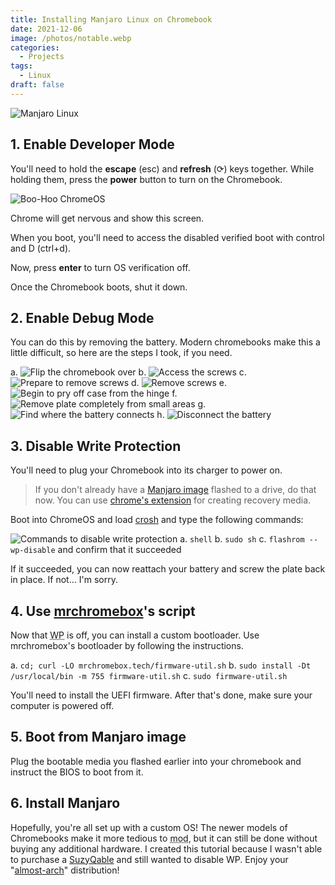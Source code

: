 ```yaml
---
title: Installing Manjaro Linux on Chromebook
date: 2021-12-06
image: /photos/notable.webp
categories:
  - Projects
tags:
  - Linux
draft: false
---
```


![Manjaro Linux](/photos/manjaro.webp)

## 1. Enable Developer Mode

You'll need to hold the **escape** (esc) and **refresh** (⟳) keys together. While holding them, press the **power** button to turn on the Chromebook.

![Boo-Hoo ChromeOS](/photos/chromeosDev.webp)

Chrome will get nervous and show this screen.

When you boot, you'll need to access the disabled verified boot with control and D (ctrl+d).

Now, press **enter** to turn OS verification off.

Once the Chromebook boots, shut it down.

## 2. Enable Debug Mode

You can do this by removing the battery. Modern chromebooks make this a little difficult, so here are the steps I took, if you need.

a. ![Flip the chromebook over](/photos/manjaro1.webp)
b. ![Access the screws](/photos/manjaro2.webp)
c. ![Prepare to remove screws](/photos/manjaro3.webp)
d. ![Remove screws](/photos/manjaro4.webp)
e. ![Begin to pry off case from the hinge](/photos/manjaro5.webp)
f. ![Remove plate completely from small areas](/photos/manjaro6.webp)
g. ![Find where the battery connects](/photos/manjaro7.webp)
h. ![Disconnect the battery](/photos/manjaro8.webp)

## 3. Disable Write Protection

You'll need to plug your Chromebook into its charger to power on.

> If you don't already have a [Manjaro image](https://manjaro.org/download/) flashed to a drive, do that now. You can use [chrome's extension](https://chrome.google.com/webstore/detail/chromebook-recovery-utili/pocpnlppkickgojjlmhdmidojbmbodfm) for creating recovery media.

Boot into ChromeOS and load [crosh](chrome-untrusted://crosh) and type the following commands:

![Commands to disable write protection](/photos/manjaro9.webp)
a. `shell`
b. `sudo sh`
c. `flashrom --wp-disable`
and confirm that it succeeded

If it succeeded, you can now reattach your battery and screw the plate back in place. If not… I'm sorry.

## 4. Use [mrchromebox](https://mrchromebox.tech/)'s script

Now that <abbr title="Write Protection">WP</abbr> is off, you can install a custom bootloader. Use mrchromebox's bootloader by following the instructions.

a. `cd; curl -LO mrchromebox.tech/firmware-util.sh`
b. `sudo install -Dt /usr/local/bin -m 755 firmware-util.sh`
c. `sudo firmware-util.sh`

You'll need to install the UEFI firmware. After that's done, make sure your computer is powered off.

## 5. Boot from Manjaro image

Plug the bootable media you flashed earlier into your chromebook and instruct the BIOS to boot from it.

## 6. Install Manjaro

Hopefully, you're all set up with a custom OS! The newer models of Chromebooks make it more tedious to <abbr title="modify">mod</abbr>, but it can still be done without buying any additional hardware. I created this tutorial because I wasn't able to purchase a [SuzyQable](https://www.sparkfun.com/products/retired/14746) and still wanted to disable WP. Enjoy your "[almost-arch](https://youtu.be/xmt96TTZAwc?t=2)" distribution!
